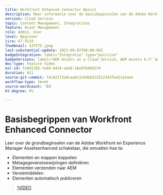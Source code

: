 ```yaml
---
title: Workfront Enhanced Connector Basics
description: Meer informatie over de basisbeginselen van de Adobe Workfront en Experience Manager Assets Enhanced Connector.
version: Cloud Service
topic: Content Management, Integrations
feature: Asset Management
role: Admin, User
level: Beginner
jira: KT-9124
thumbnail: 337575.jpeg
last-substantial-update: 2022-09-02T00:00:00Z
badgeIntegration: label="Integratie" type="positive"
badgeVersions: label="AEM Assets as a Cloud Service, AEM Assets 6.5" before-title="false"
doc-type: Feature Video
exl-id: fe9d1305-7add-4434-a4a9-16e0fb805574
duration: 911
source-git-commit: f4c621f3a9caa8c2c64b8323312343fe421a5aee
workflow-type: tm+mt
source-wordcount: '63'
ht-degree: 0%

---
```


# Basisbegrippen van Workfront Enhanced Connector

Leer over de grondbeginselen van de Adobe Workfront en Experience Manager Assetsenhanced schakelaar, die omvatten hoe te:

+ Elementen en mappen koppelen
+ Metagegevenstoewijzingen definiëren
+ Elementen verzenden naar AEM
+ Versiemiddelen
+ Elementen automatisch publiceren

>[!VIDEO](https://video.tv.adobe.com/v/337575?quality=12&learn=on)
